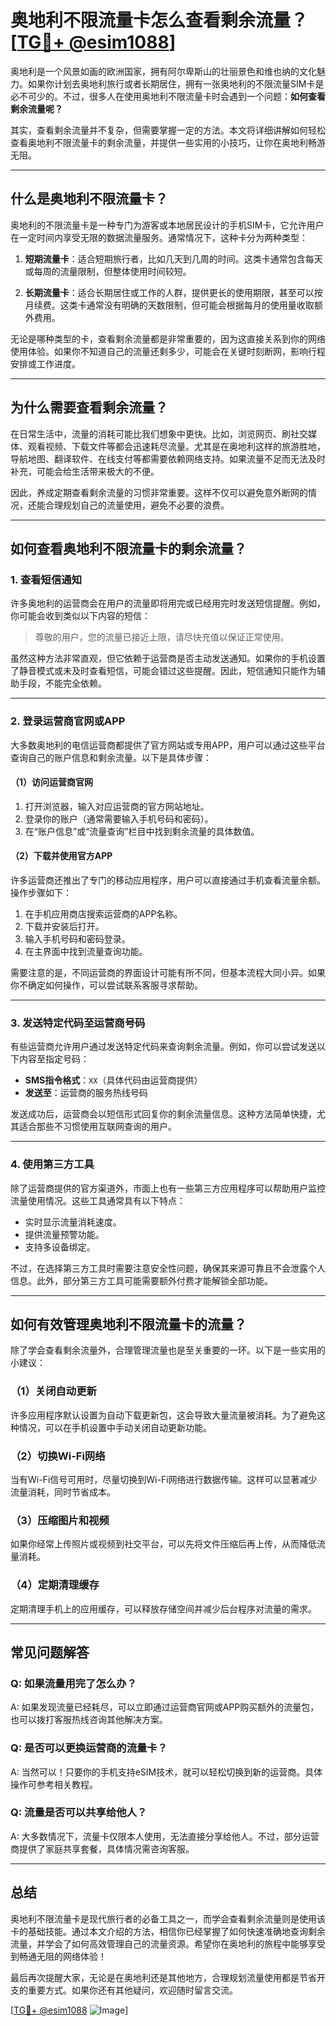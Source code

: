 # 奥地利不限流量卡怎么查看剩余流量？[[TG💪+ @esim1088](https://t.me/s/esim1088)]

奥地利是一个风景如画的欧洲国家，拥有阿尔卑斯山的壮丽景色和维也纳的文化魅力。如果你计划去奥地利旅行或者长期居住，拥有一张奥地利的不限流量SIM卡是必不可少的。不过，很多人在使用奥地利不限流量卡时会遇到一个问题：**如何查看剩余流量呢？**

其实，查看剩余流量并不复杂，但需要掌握一定的方法。本文将详细讲解如何轻松查看奥地利不限流量卡的剩余流量，并提供一些实用的小技巧，让你在奥地利畅游无阻。

---

## **什么是奥地利不限流量卡？**

奥地利的不限流量卡是一种专门为游客或本地居民设计的手机SIM卡，它允许用户在一定时间内享受无限的数据流量服务。通常情况下，这种卡分为两种类型：

1. **短期流量卡**：适合短期旅行者，比如几天到几周的时间。这类卡通常包含每天或每周的流量限制，但整体使用时间较短。
   
2. **长期流量卡**：适合长期居住或工作的人群，提供更长的使用期限，甚至可以按月续费。这类卡通常没有明确的天数限制，但可能会根据每月的使用量收取额外费用。

无论是哪种类型的卡，查看剩余流量都是非常重要的，因为这直接关系到你的网络使用体验。如果你不知道自己的流量还剩多少，可能会在关键时刻断网，影响行程安排或工作进度。

---

## **为什么需要查看剩余流量？**

在日常生活中，流量的消耗可能比我们想象中更快。比如，浏览网页、刷社交媒体、观看视频、下载文件等都会迅速耗尽流量。尤其是在奥地利这样的旅游胜地，导航地图、翻译软件、在线支付等都需要依赖网络支持。如果流量不足而无法及时补充，可能会给生活带来极大的不便。

因此，养成定期查看剩余流量的习惯非常重要。这样不仅可以避免意外断网的情况，还能合理规划自己的流量使用，避免不必要的浪费。

---

## **如何查看奥地利不限流量卡的剩余流量？**

### **1. 查看短信通知**
许多奥地利的运营商会在用户的流量即将用完或已经用完时发送短信提醒。例如，你可能会收到类似以下内容的短信：

> 尊敬的用户，您的流量已接近上限，请尽快充值以保证正常使用。

虽然这种方法非常直观，但它依赖于运营商是否主动发送通知。如果你的手机设置了静音模式或未及时查看短信，可能会错过这些提醒。因此，短信通知只能作为辅助手段，不能完全依赖。

---

### **2. 登录运营商官网或APP**
大多数奥地利的电信运营商都提供了官方网站或专用APP，用户可以通过这些平台查询自己的账户信息和剩余流量。以下是具体步骤：

#### **（1）访问运营商官网**
1. 打开浏览器，输入对应运营商的官方网站地址。
2. 登录你的账户（通常需要输入手机号码和密码）。
3. 在“账户信息”或“流量查询”栏目中找到剩余流量的具体数值。

#### **（2）下载并使用官方APP**
许多运营商还推出了专门的移动应用程序，用户可以直接通过手机查看流量余额。操作步骤如下：
1. 在手机应用商店搜索运营商的APP名称。
2. 下载并安装后打开。
3. 输入手机号码和密码登录。
4. 在主界面中找到流量查询功能。

需要注意的是，不同运营商的界面设计可能有所不同，但基本流程大同小异。如果你不确定如何操作，可以尝试联系客服寻求帮助。

---

### **3. 发送特定代码至运营商号码**
有些运营商允许用户通过发送特定代码来查询剩余流量。例如，你可以尝试发送以下内容至指定号码：

- **SMS指令格式**：`XX`（具体代码由运营商提供）
- **发送至**：运营商的服务热线号码

发送成功后，运营商会以短信形式回复你的剩余流量信息。这种方法简单快捷，尤其适合那些不习惯使用互联网查询的用户。

---

### **4. 使用第三方工具**
除了运营商提供的官方渠道外，市面上也有一些第三方应用程序可以帮助用户监控流量使用情况。这些工具通常具有以下特点：
- 实时显示流量消耗速度。
- 提供流量预警功能。
- 支持多设备绑定。

不过，在选择第三方工具时需要注意安全性问题，确保其来源可靠且不会泄露个人信息。此外，部分第三方工具可能需要额外付费才能解锁全部功能。

---

## **如何有效管理奥地利不限流量卡的流量？**

除了学会查看剩余流量外，合理管理流量也是至关重要的一环。以下是一些实用的小建议：

### **（1）关闭自动更新**
许多应用程序默认设置为自动下载更新包，这会导致大量流量被消耗。为了避免这种情况，可以在手机设置中手动关闭自动更新功能。

### **（2）切换Wi-Fi网络**
当有Wi-Fi信号可用时，尽量切换到Wi-Fi网络进行数据传输。这样可以显著减少流量消耗，同时节省成本。

### **（3）压缩图片和视频**
如果你经常上传照片或视频到社交平台，可以先将文件压缩后再上传，从而降低流量消耗。

### **（4）定期清理缓存**
定期清理手机上的应用缓存，可以释放存储空间并减少后台程序对流量的需求。

---

## **常见问题解答**

### **Q: 如果流量用完了怎么办？**
A: 如果发现流量已经耗尽，可以立即通过运营商官网或APP购买额外的流量包，也可以拨打客服热线咨询其他解决方案。

### **Q: 是否可以更换运营商的流量卡？**
A: 当然可以！只要你的手机支持eSIM技术，就可以轻松切换到新的运营商。具体操作可参考相关教程。

### **Q: 流量是否可以共享给他人？**
A: 大多数情况下，流量卡仅限本人使用，无法直接分享给他人。不过，部分运营商提供了家庭共享套餐，具体情况需咨询客服。

---

## **总结**

奥地利不限流量卡是现代旅行者的必备工具之一，而学会查看剩余流量则是使用该卡的基础技能。通过本文介绍的方法，相信你已经掌握了如何快速准确地查询剩余流量，并学会了如何高效管理自己的流量资源。希望你在奥地利的旅程中能够享受到畅通无阻的网络体验！

最后再次提醒大家，无论是在奥地利还是其他地方，合理规划流量使用都是节省开支的重要方式。如果你还有其他疑问，欢迎随时留言交流。

[[TG💪+ @esim1088](https://t.me/s/esim1088) ![Image](https://i.postimg.cc/4NQfJmqS/Snipaste-2025-05-13-00-14-12.png)]